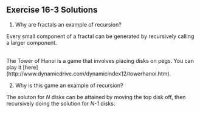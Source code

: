 ## Exercise 16-3 Solutions

1. Why are fractals an example of recursion?

Every small component of a fractal can be generated by recursively calling a larger component.

<br>
The Tower of Hanoi is a game that involves placing disks on pegs. You can play it [here](http://www.dynamicdrive.com/dynamicindex12/towerhanoi.htm).

2. Why is this game an example of recursion?

The soluton for *N* disks can be attained by moving the top disk off, then recursively doing the solution for *N-1* disks.
